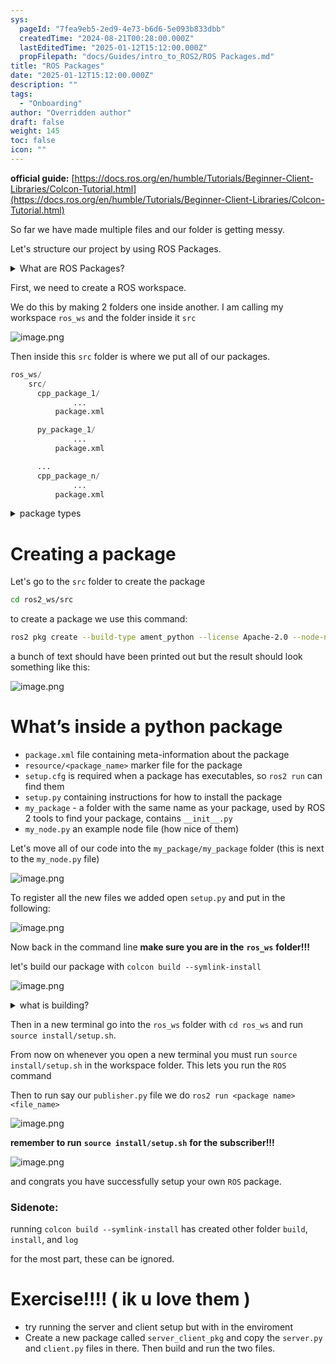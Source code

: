 ```yaml
---
sys:
  pageId: "7fea9eb5-2ed9-4e73-b6d6-5e093b833dbb"
  createdTime: "2024-08-21T00:28:00.000Z"
  lastEditedTime: "2025-01-12T15:12:00.000Z"
  propFilepath: "docs/Guides/intro_to_ROS2/ROS Packages.md"
title: "ROS Packages"
date: "2025-01-12T15:12:00.000Z"
description: ""
tags:
  - "Onboarding"
author: "Overridden author"
draft: false
weight: 145
toc: false
icon: ""
---
```


**official guide:** [https://docs.ros.org/en/humble/Tutorials/Beginner-Client-Libraries/Colcon-Tutorial.html](https://docs.ros.org/en/humble/Tutorials/Beginner-Client-Libraries/Colcon-Tutorial.html)

So far we have made multiple files and our folder is getting messy.

Let's structure our project by using ROS Packages.

<details>

<summary>What are ROS Packages?</summary>

ROS Packages are, as the name implies, packages of code that are highly sharable between ROS developers.

They consist of a folder, `package.xml` file, and source code

```python
      cpp_package_1/
		      ... imagine much code files here ..
          package.xml
```

</details>

First, we need to create a ROS workspace.

We do this by making 2 folders one inside another. I am calling my workspace `ros_ws` and the folder inside it `src`

![image.png](https://prod-files-secure.s3.us-west-2.amazonaws.com/d518164a-d88e-44d1-a4ee-3adb3bd8bce0/70706947-fd18-4537-a67b-e12946812d31/image.png?X-Amz-Algorithm=AWS4-HMAC-SHA256&X-Amz-Content-Sha256=UNSIGNED-PAYLOAD&X-Amz-Credential=ASIAZI2LB46646W357PA%2F20250607%2Fus-west-2%2Fs3%2Faws4_request&X-Amz-Date=20250607T070807Z&X-Amz-Expires=3600&X-Amz-Security-Token=IQoJb3JpZ2luX2VjEJf%2F%2F%2F%2F%2F%2F%2F%2F%2F%2FwEaCXVzLXdlc3QtMiJHMEUCIQCcWGiYIe8tOS6nA8D3%2Bz62%2Fw3tOk0bGr4RE5KcF6H5NgIgU0Xz%2FwZqFY12mQAx8RqWMidxRtzXFgVtLt9XvoAGxfoq%2FwMIcBAAGgw2Mzc0MjMxODM4MDUiDBfTA4PNQTEj2RzH3ircAzangi6eE%2FDpIRQdYNYE2eoTHTjCcKRFaPVRWnnCL3JJbgtcPyPEVdsXSSExejVZF0aatrf7Jg0tRfN3s%2FPWxMassKy0r5mNMgmfFjmxsMuTqnT0hyGeP6qnPtXPggsIADP5ZPn3YWdvCrol41V2y534%2Bty3QAdBhfVMmvLv%2BLT6l%2FbnjD%2F14TwSLRWitmNopSdd0fXOcITSRfpohGwaZFDgWn6y9h9p8%2F0j5ExgYwKrAgJhAEVcMuZmgyZSVRa%2BWatqvp33RdZAeYua0EHKj3Wu%2FtrG7NFSjE5cYQl4HrDvlU%2FX3G4uI4njQq5%2Bv4qu7M69uCvLLT5CHj%2BQtG7jx8BCv2EfT1Atg64fASpaVezffrAbKHxb%2ForqydkFg6upQZukXJNQXQLJxOsilTnPYidpHEY%2F6R5YfYPZKQ%2FJlP25L%2BJfCUvSeRJtbSonYT0I2JoGeXCaHhg62yTKDXT8t%2FsIzeXVBrCgqTuKKVQ%2BhgLET2b8Uw1L5lSifQNN0m6AI7cUd7aeg0cI9h6aJ7y3nLyXddMmFjsvWGmyw90I1GuUDEKeJ0sgxdR30e0t%2FW3AyhCHkjNf%2FJpgo%2FmpRvrcfgAFqQzbC3hx6RnHTPVci3fuZ0xkiPQf74SXnQRKMPu3j8IGOqUBwRhs7fQKun8H4GVzF7CZvCLcBFxSbdVtGS9S7jtWTJXNuAx2GDKkFz%2BhDfBwfhv5250m7omMoaccovxGJFLac82PXMmE%2BWG%2Bod%2BHg0BZ7ba%2FWE107ouAG2pwXFNz4yQLMx4PPZZHsZwoAegfBa7EQZpMBrhWx5w5%2FdInic00sGnZzpwFQEq0afW4pUelJ8fVdJ1tR0ixUn7audGYqnMfwF21fdrO&X-Amz-Signature=53b283cb9df49b959c4b6bbabde6f3cae6b4bfccded2df6d0b1042d750ea2f2d&X-Amz-SignedHeaders=host&x-id=GetObject)

Then inside this `src` folder is where we put all of our packages.

```python
ros_ws/
    src/
      cpp_package_1/
		      ...
          package.xml

      py_package_1/
		      ...
          package.xml

      ...
      cpp_package_n/
		      ...
          package.xml

```

<details>

<summary>package types</summary>

packages can be either `C++` or python.

the intern file structure is different for each but for this guide we will stick to creating python packages

</details>

# Creating a package

Let's go to the `src` folder to create the package

```bash
cd ros2_ws/src
```

to create a package we use this command:

```bash
ros2 pkg create --build-type ament_python --license Apache-2.0 --node-name my_node my_package
```

a bunch of text should have been printed out but the result should look something like this:

![image.png](https://prod-files-secure.s3.us-west-2.amazonaws.com/d518164a-d88e-44d1-a4ee-3adb3bd8bce0/e6cf1e3f-8512-4a3e-b131-079f800bf3e8/image.png?X-Amz-Algorithm=AWS4-HMAC-SHA256&X-Amz-Content-Sha256=UNSIGNED-PAYLOAD&X-Amz-Credential=ASIAZI2LB46646W357PA%2F20250607%2Fus-west-2%2Fs3%2Faws4_request&X-Amz-Date=20250607T070807Z&X-Amz-Expires=3600&X-Amz-Security-Token=IQoJb3JpZ2luX2VjEJf%2F%2F%2F%2F%2F%2F%2F%2F%2F%2FwEaCXVzLXdlc3QtMiJHMEUCIQCcWGiYIe8tOS6nA8D3%2Bz62%2Fw3tOk0bGr4RE5KcF6H5NgIgU0Xz%2FwZqFY12mQAx8RqWMidxRtzXFgVtLt9XvoAGxfoq%2FwMIcBAAGgw2Mzc0MjMxODM4MDUiDBfTA4PNQTEj2RzH3ircAzangi6eE%2FDpIRQdYNYE2eoTHTjCcKRFaPVRWnnCL3JJbgtcPyPEVdsXSSExejVZF0aatrf7Jg0tRfN3s%2FPWxMassKy0r5mNMgmfFjmxsMuTqnT0hyGeP6qnPtXPggsIADP5ZPn3YWdvCrol41V2y534%2Bty3QAdBhfVMmvLv%2BLT6l%2FbnjD%2F14TwSLRWitmNopSdd0fXOcITSRfpohGwaZFDgWn6y9h9p8%2F0j5ExgYwKrAgJhAEVcMuZmgyZSVRa%2BWatqvp33RdZAeYua0EHKj3Wu%2FtrG7NFSjE5cYQl4HrDvlU%2FX3G4uI4njQq5%2Bv4qu7M69uCvLLT5CHj%2BQtG7jx8BCv2EfT1Atg64fASpaVezffrAbKHxb%2ForqydkFg6upQZukXJNQXQLJxOsilTnPYidpHEY%2F6R5YfYPZKQ%2FJlP25L%2BJfCUvSeRJtbSonYT0I2JoGeXCaHhg62yTKDXT8t%2FsIzeXVBrCgqTuKKVQ%2BhgLET2b8Uw1L5lSifQNN0m6AI7cUd7aeg0cI9h6aJ7y3nLyXddMmFjsvWGmyw90I1GuUDEKeJ0sgxdR30e0t%2FW3AyhCHkjNf%2FJpgo%2FmpRvrcfgAFqQzbC3hx6RnHTPVci3fuZ0xkiPQf74SXnQRKMPu3j8IGOqUBwRhs7fQKun8H4GVzF7CZvCLcBFxSbdVtGS9S7jtWTJXNuAx2GDKkFz%2BhDfBwfhv5250m7omMoaccovxGJFLac82PXMmE%2BWG%2Bod%2BHg0BZ7ba%2FWE107ouAG2pwXFNz4yQLMx4PPZZHsZwoAegfBa7EQZpMBrhWx5w5%2FdInic00sGnZzpwFQEq0afW4pUelJ8fVdJ1tR0ixUn7audGYqnMfwF21fdrO&X-Amz-Signature=6bc00bba5225b2ac3178700fa25615fa15e89096d40050e6192fa837d9f2f9bf&X-Amz-SignedHeaders=host&x-id=GetObject)

# What’s inside a python package

- `package.xml` file containing meta-information about the package
- `resource/<package_name>` marker file for the package
- `setup.cfg` is required when a package has executables, so `ros2 run` can find them
- `setup.py` containing instructions for how to install the package
- `my_package` - a folder with the same name as your package, used by ROS 2 tools to find your package, contains `__init__.py`
- `my_node.py` an example node file (how nice of them)

Let's move all of our code into the `my_package/my_package` folder (this is next to the `my_node.py` file)

![image.png](https://prod-files-secure.s3.us-west-2.amazonaws.com/d518164a-d88e-44d1-a4ee-3adb3bd8bce0/9ce58f11-0da9-4d3e-b86d-506a9685d378/image.png?X-Amz-Algorithm=AWS4-HMAC-SHA256&X-Amz-Content-Sha256=UNSIGNED-PAYLOAD&X-Amz-Credential=ASIAZI2LB46646W357PA%2F20250607%2Fus-west-2%2Fs3%2Faws4_request&X-Amz-Date=20250607T070807Z&X-Amz-Expires=3600&X-Amz-Security-Token=IQoJb3JpZ2luX2VjEJf%2F%2F%2F%2F%2F%2F%2F%2F%2F%2FwEaCXVzLXdlc3QtMiJHMEUCIQCcWGiYIe8tOS6nA8D3%2Bz62%2Fw3tOk0bGr4RE5KcF6H5NgIgU0Xz%2FwZqFY12mQAx8RqWMidxRtzXFgVtLt9XvoAGxfoq%2FwMIcBAAGgw2Mzc0MjMxODM4MDUiDBfTA4PNQTEj2RzH3ircAzangi6eE%2FDpIRQdYNYE2eoTHTjCcKRFaPVRWnnCL3JJbgtcPyPEVdsXSSExejVZF0aatrf7Jg0tRfN3s%2FPWxMassKy0r5mNMgmfFjmxsMuTqnT0hyGeP6qnPtXPggsIADP5ZPn3YWdvCrol41V2y534%2Bty3QAdBhfVMmvLv%2BLT6l%2FbnjD%2F14TwSLRWitmNopSdd0fXOcITSRfpohGwaZFDgWn6y9h9p8%2F0j5ExgYwKrAgJhAEVcMuZmgyZSVRa%2BWatqvp33RdZAeYua0EHKj3Wu%2FtrG7NFSjE5cYQl4HrDvlU%2FX3G4uI4njQq5%2Bv4qu7M69uCvLLT5CHj%2BQtG7jx8BCv2EfT1Atg64fASpaVezffrAbKHxb%2ForqydkFg6upQZukXJNQXQLJxOsilTnPYidpHEY%2F6R5YfYPZKQ%2FJlP25L%2BJfCUvSeRJtbSonYT0I2JoGeXCaHhg62yTKDXT8t%2FsIzeXVBrCgqTuKKVQ%2BhgLET2b8Uw1L5lSifQNN0m6AI7cUd7aeg0cI9h6aJ7y3nLyXddMmFjsvWGmyw90I1GuUDEKeJ0sgxdR30e0t%2FW3AyhCHkjNf%2FJpgo%2FmpRvrcfgAFqQzbC3hx6RnHTPVci3fuZ0xkiPQf74SXnQRKMPu3j8IGOqUBwRhs7fQKun8H4GVzF7CZvCLcBFxSbdVtGS9S7jtWTJXNuAx2GDKkFz%2BhDfBwfhv5250m7omMoaccovxGJFLac82PXMmE%2BWG%2Bod%2BHg0BZ7ba%2FWE107ouAG2pwXFNz4yQLMx4PPZZHsZwoAegfBa7EQZpMBrhWx5w5%2FdInic00sGnZzpwFQEq0afW4pUelJ8fVdJ1tR0ixUn7audGYqnMfwF21fdrO&X-Amz-Signature=37377a94c4cd781f4c9ba8360f0b4f1ad1f92ff40f299517fee8377cd335f0c9&X-Amz-SignedHeaders=host&x-id=GetObject)

To register all the new files we added open `setup.py` and put in the following:

![image.png](https://prod-files-secure.s3.us-west-2.amazonaws.com/d518164a-d88e-44d1-a4ee-3adb3bd8bce0/1cd7c262-4cae-4496-9d75-c178537d24a2/image.png?X-Amz-Algorithm=AWS4-HMAC-SHA256&X-Amz-Content-Sha256=UNSIGNED-PAYLOAD&X-Amz-Credential=ASIAZI2LB46646W357PA%2F20250607%2Fus-west-2%2Fs3%2Faws4_request&X-Amz-Date=20250607T070807Z&X-Amz-Expires=3600&X-Amz-Security-Token=IQoJb3JpZ2luX2VjEJf%2F%2F%2F%2F%2F%2F%2F%2F%2F%2FwEaCXVzLXdlc3QtMiJHMEUCIQCcWGiYIe8tOS6nA8D3%2Bz62%2Fw3tOk0bGr4RE5KcF6H5NgIgU0Xz%2FwZqFY12mQAx8RqWMidxRtzXFgVtLt9XvoAGxfoq%2FwMIcBAAGgw2Mzc0MjMxODM4MDUiDBfTA4PNQTEj2RzH3ircAzangi6eE%2FDpIRQdYNYE2eoTHTjCcKRFaPVRWnnCL3JJbgtcPyPEVdsXSSExejVZF0aatrf7Jg0tRfN3s%2FPWxMassKy0r5mNMgmfFjmxsMuTqnT0hyGeP6qnPtXPggsIADP5ZPn3YWdvCrol41V2y534%2Bty3QAdBhfVMmvLv%2BLT6l%2FbnjD%2F14TwSLRWitmNopSdd0fXOcITSRfpohGwaZFDgWn6y9h9p8%2F0j5ExgYwKrAgJhAEVcMuZmgyZSVRa%2BWatqvp33RdZAeYua0EHKj3Wu%2FtrG7NFSjE5cYQl4HrDvlU%2FX3G4uI4njQq5%2Bv4qu7M69uCvLLT5CHj%2BQtG7jx8BCv2EfT1Atg64fASpaVezffrAbKHxb%2ForqydkFg6upQZukXJNQXQLJxOsilTnPYidpHEY%2F6R5YfYPZKQ%2FJlP25L%2BJfCUvSeRJtbSonYT0I2JoGeXCaHhg62yTKDXT8t%2FsIzeXVBrCgqTuKKVQ%2BhgLET2b8Uw1L5lSifQNN0m6AI7cUd7aeg0cI9h6aJ7y3nLyXddMmFjsvWGmyw90I1GuUDEKeJ0sgxdR30e0t%2FW3AyhCHkjNf%2FJpgo%2FmpRvrcfgAFqQzbC3hx6RnHTPVci3fuZ0xkiPQf74SXnQRKMPu3j8IGOqUBwRhs7fQKun8H4GVzF7CZvCLcBFxSbdVtGS9S7jtWTJXNuAx2GDKkFz%2BhDfBwfhv5250m7omMoaccovxGJFLac82PXMmE%2BWG%2Bod%2BHg0BZ7ba%2FWE107ouAG2pwXFNz4yQLMx4PPZZHsZwoAegfBa7EQZpMBrhWx5w5%2FdInic00sGnZzpwFQEq0afW4pUelJ8fVdJ1tR0ixUn7audGYqnMfwF21fdrO&X-Amz-Signature=c2f2148e8ea71fcc512a94e59989f83d84766b890420ad3b94c9ba0a60c689da&X-Amz-SignedHeaders=host&x-id=GetObject)

Now back in the command line **make sure you are in the** **`ros_ws`** **folder!!!**

let's build our package with `colcon build --symlink-install`

![image.png](https://prod-files-secure.s3.us-west-2.amazonaws.com/d518164a-d88e-44d1-a4ee-3adb3bd8bce0/2f2a0d27-b173-48fd-b189-5f5c0ce65619/image.png?X-Amz-Algorithm=AWS4-HMAC-SHA256&X-Amz-Content-Sha256=UNSIGNED-PAYLOAD&X-Amz-Credential=ASIAZI2LB46646W357PA%2F20250607%2Fus-west-2%2Fs3%2Faws4_request&X-Amz-Date=20250607T070807Z&X-Amz-Expires=3600&X-Amz-Security-Token=IQoJb3JpZ2luX2VjEJf%2F%2F%2F%2F%2F%2F%2F%2F%2F%2FwEaCXVzLXdlc3QtMiJHMEUCIQCcWGiYIe8tOS6nA8D3%2Bz62%2Fw3tOk0bGr4RE5KcF6H5NgIgU0Xz%2FwZqFY12mQAx8RqWMidxRtzXFgVtLt9XvoAGxfoq%2FwMIcBAAGgw2Mzc0MjMxODM4MDUiDBfTA4PNQTEj2RzH3ircAzangi6eE%2FDpIRQdYNYE2eoTHTjCcKRFaPVRWnnCL3JJbgtcPyPEVdsXSSExejVZF0aatrf7Jg0tRfN3s%2FPWxMassKy0r5mNMgmfFjmxsMuTqnT0hyGeP6qnPtXPggsIADP5ZPn3YWdvCrol41V2y534%2Bty3QAdBhfVMmvLv%2BLT6l%2FbnjD%2F14TwSLRWitmNopSdd0fXOcITSRfpohGwaZFDgWn6y9h9p8%2F0j5ExgYwKrAgJhAEVcMuZmgyZSVRa%2BWatqvp33RdZAeYua0EHKj3Wu%2FtrG7NFSjE5cYQl4HrDvlU%2FX3G4uI4njQq5%2Bv4qu7M69uCvLLT5CHj%2BQtG7jx8BCv2EfT1Atg64fASpaVezffrAbKHxb%2ForqydkFg6upQZukXJNQXQLJxOsilTnPYidpHEY%2F6R5YfYPZKQ%2FJlP25L%2BJfCUvSeRJtbSonYT0I2JoGeXCaHhg62yTKDXT8t%2FsIzeXVBrCgqTuKKVQ%2BhgLET2b8Uw1L5lSifQNN0m6AI7cUd7aeg0cI9h6aJ7y3nLyXddMmFjsvWGmyw90I1GuUDEKeJ0sgxdR30e0t%2FW3AyhCHkjNf%2FJpgo%2FmpRvrcfgAFqQzbC3hx6RnHTPVci3fuZ0xkiPQf74SXnQRKMPu3j8IGOqUBwRhs7fQKun8H4GVzF7CZvCLcBFxSbdVtGS9S7jtWTJXNuAx2GDKkFz%2BhDfBwfhv5250m7omMoaccovxGJFLac82PXMmE%2BWG%2Bod%2BHg0BZ7ba%2FWE107ouAG2pwXFNz4yQLMx4PPZZHsZwoAegfBa7EQZpMBrhWx5w5%2FdInic00sGnZzpwFQEq0afW4pUelJ8fVdJ1tR0ixUn7audGYqnMfwF21fdrO&X-Amz-Signature=cf2cc1e615414add78e3958d19066a926083c7b76396269c9f7dcc71ccd33cf8&X-Amz-SignedHeaders=host&x-id=GetObject)

<details>

<summary>what is building?</summary>

if you are a CS major at Rose-Hulman you will learn the answer to this in CSSE132

but TLDR; is it combines all the code files into one program that can be run easily 

</details>

Then in a new terminal go into the `ros_ws` folder with `cd ros_ws` and run `source install/setup.sh`. 

From now on whenever you open a new terminal you must run `source install/setup.sh` in the workspace folder. This lets you run the `ROS` command

Then to run say our `publisher.py` file we do `ros2 run <package name> <file_name>`

![image.png](https://prod-files-secure.s3.us-west-2.amazonaws.com/d518164a-d88e-44d1-a4ee-3adb3bd8bce0/4f4b1219-3a44-4632-aa0a-ce3471699f59/image.png?X-Amz-Algorithm=AWS4-HMAC-SHA256&X-Amz-Content-Sha256=UNSIGNED-PAYLOAD&X-Amz-Credential=ASIAZI2LB46646W357PA%2F20250607%2Fus-west-2%2Fs3%2Faws4_request&X-Amz-Date=20250607T070807Z&X-Amz-Expires=3600&X-Amz-Security-Token=IQoJb3JpZ2luX2VjEJf%2F%2F%2F%2F%2F%2F%2F%2F%2F%2FwEaCXVzLXdlc3QtMiJHMEUCIQCcWGiYIe8tOS6nA8D3%2Bz62%2Fw3tOk0bGr4RE5KcF6H5NgIgU0Xz%2FwZqFY12mQAx8RqWMidxRtzXFgVtLt9XvoAGxfoq%2FwMIcBAAGgw2Mzc0MjMxODM4MDUiDBfTA4PNQTEj2RzH3ircAzangi6eE%2FDpIRQdYNYE2eoTHTjCcKRFaPVRWnnCL3JJbgtcPyPEVdsXSSExejVZF0aatrf7Jg0tRfN3s%2FPWxMassKy0r5mNMgmfFjmxsMuTqnT0hyGeP6qnPtXPggsIADP5ZPn3YWdvCrol41V2y534%2Bty3QAdBhfVMmvLv%2BLT6l%2FbnjD%2F14TwSLRWitmNopSdd0fXOcITSRfpohGwaZFDgWn6y9h9p8%2F0j5ExgYwKrAgJhAEVcMuZmgyZSVRa%2BWatqvp33RdZAeYua0EHKj3Wu%2FtrG7NFSjE5cYQl4HrDvlU%2FX3G4uI4njQq5%2Bv4qu7M69uCvLLT5CHj%2BQtG7jx8BCv2EfT1Atg64fASpaVezffrAbKHxb%2ForqydkFg6upQZukXJNQXQLJxOsilTnPYidpHEY%2F6R5YfYPZKQ%2FJlP25L%2BJfCUvSeRJtbSonYT0I2JoGeXCaHhg62yTKDXT8t%2FsIzeXVBrCgqTuKKVQ%2BhgLET2b8Uw1L5lSifQNN0m6AI7cUd7aeg0cI9h6aJ7y3nLyXddMmFjsvWGmyw90I1GuUDEKeJ0sgxdR30e0t%2FW3AyhCHkjNf%2FJpgo%2FmpRvrcfgAFqQzbC3hx6RnHTPVci3fuZ0xkiPQf74SXnQRKMPu3j8IGOqUBwRhs7fQKun8H4GVzF7CZvCLcBFxSbdVtGS9S7jtWTJXNuAx2GDKkFz%2BhDfBwfhv5250m7omMoaccovxGJFLac82PXMmE%2BWG%2Bod%2BHg0BZ7ba%2FWE107ouAG2pwXFNz4yQLMx4PPZZHsZwoAegfBa7EQZpMBrhWx5w5%2FdInic00sGnZzpwFQEq0afW4pUelJ8fVdJ1tR0ixUn7audGYqnMfwF21fdrO&X-Amz-Signature=287a9a6bf8070b8def788df4280ded880ba2cdcb2968e2a6f63a0add5af9de46&X-Amz-SignedHeaders=host&x-id=GetObject)

**remember to run** **`source install/setup.sh`** **for the subscriber!!!**

![image.png](https://prod-files-secure.s3.us-west-2.amazonaws.com/d518164a-d88e-44d1-a4ee-3adb3bd8bce0/02121119-dad4-49ec-8356-c956108b4243/image.png?X-Amz-Algorithm=AWS4-HMAC-SHA256&X-Amz-Content-Sha256=UNSIGNED-PAYLOAD&X-Amz-Credential=ASIAZI2LB46646W357PA%2F20250607%2Fus-west-2%2Fs3%2Faws4_request&X-Amz-Date=20250607T070807Z&X-Amz-Expires=3600&X-Amz-Security-Token=IQoJb3JpZ2luX2VjEJf%2F%2F%2F%2F%2F%2F%2F%2F%2F%2FwEaCXVzLXdlc3QtMiJHMEUCIQCcWGiYIe8tOS6nA8D3%2Bz62%2Fw3tOk0bGr4RE5KcF6H5NgIgU0Xz%2FwZqFY12mQAx8RqWMidxRtzXFgVtLt9XvoAGxfoq%2FwMIcBAAGgw2Mzc0MjMxODM4MDUiDBfTA4PNQTEj2RzH3ircAzangi6eE%2FDpIRQdYNYE2eoTHTjCcKRFaPVRWnnCL3JJbgtcPyPEVdsXSSExejVZF0aatrf7Jg0tRfN3s%2FPWxMassKy0r5mNMgmfFjmxsMuTqnT0hyGeP6qnPtXPggsIADP5ZPn3YWdvCrol41V2y534%2Bty3QAdBhfVMmvLv%2BLT6l%2FbnjD%2F14TwSLRWitmNopSdd0fXOcITSRfpohGwaZFDgWn6y9h9p8%2F0j5ExgYwKrAgJhAEVcMuZmgyZSVRa%2BWatqvp33RdZAeYua0EHKj3Wu%2FtrG7NFSjE5cYQl4HrDvlU%2FX3G4uI4njQq5%2Bv4qu7M69uCvLLT5CHj%2BQtG7jx8BCv2EfT1Atg64fASpaVezffrAbKHxb%2ForqydkFg6upQZukXJNQXQLJxOsilTnPYidpHEY%2F6R5YfYPZKQ%2FJlP25L%2BJfCUvSeRJtbSonYT0I2JoGeXCaHhg62yTKDXT8t%2FsIzeXVBrCgqTuKKVQ%2BhgLET2b8Uw1L5lSifQNN0m6AI7cUd7aeg0cI9h6aJ7y3nLyXddMmFjsvWGmyw90I1GuUDEKeJ0sgxdR30e0t%2FW3AyhCHkjNf%2FJpgo%2FmpRvrcfgAFqQzbC3hx6RnHTPVci3fuZ0xkiPQf74SXnQRKMPu3j8IGOqUBwRhs7fQKun8H4GVzF7CZvCLcBFxSbdVtGS9S7jtWTJXNuAx2GDKkFz%2BhDfBwfhv5250m7omMoaccovxGJFLac82PXMmE%2BWG%2Bod%2BHg0BZ7ba%2FWE107ouAG2pwXFNz4yQLMx4PPZZHsZwoAegfBa7EQZpMBrhWx5w5%2FdInic00sGnZzpwFQEq0afW4pUelJ8fVdJ1tR0ixUn7audGYqnMfwF21fdrO&X-Amz-Signature=c55c33184bb3ba83183b13954e441a96479b8dc1d90b688adcd7fd06f91433eb&X-Amz-SignedHeaders=host&x-id=GetObject)

and congrats you have successfully setup your own `ROS` package.

### Sidenote:

running `colcon build --symlink-install` has created other folder `build`, `install`, and `log`

for the most part, these can be ignored.

# Exercise!!!! ( ik u love them )

- try running the server and client setup but with in the enviroment
- Create a new package called `server_client_pkg` and copy the `server.py` and `client.py` files in there. Then build and run the two files.
